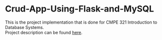 # Crud-App-Using-Flask-and-MySQL

This is the project implementation that is done for CMPE 321 Introduction to Database Systems.  
Project description can be found [here](https://github.com/safakozdek/Crud-App-Using-Flask-and-MySQL/blob/master/Description.pdf).


